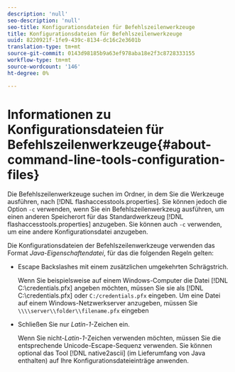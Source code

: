 ```yaml
---
description: 'null'
seo-description: 'null'
seo-title: Konfigurationsdateien für Befehlszeilenwerkzeuge
title: Konfigurationsdateien für Befehlszeilenwerkzeuge
uuid: 8220921f-1fe9-439c-8134-dc16c2e3601b
translation-type: tm+mt
source-git-commit: 0143d98185b9a63ef978aba18e2f3c8728333155
workflow-type: tm+mt
source-wordcount: '146'
ht-degree: 0%

---
```



# Informationen zu Konfigurationsdateien für Befehlszeilenwerkzeuge{#about-command-line-tools-configuration-files}

Die Befehlszeilenwerkzeuge suchen im Ordner, in dem Sie die Werkzeuge ausführen, nach [!DNL flashaccesstools.properties]. Sie können jedoch die Option `-c` verwenden, wenn Sie ein Befehlszeilenwerkzeug ausführen, um einen anderen Speicherort für das Standardwerkzeug [!DNL flashaccesstools.properties] anzugeben. Sie können auch `-c` verwenden, um eine andere Konfigurationsdatei anzugeben.

Die Konfigurationsdateien der Befehlszeilenwerkzeuge verwenden das Format *Java-Eigenschaftendatei*, für das die folgenden Regeln gelten:

* Escape Backslashes mit einem zusätzlichen umgekehrten Schrägstrich.

   Wenn Sie beispielsweise auf einem Windows-Computer die Datei [!DNL C:\credentials.pfx] angeben möchten, müssen Sie sie als [!DNL C:\\credentials.pfx] oder `C:/credentials.pfx` eingeben. Um eine Datei auf einem Windows-Netzwerkserver anzugeben, müssen Sie `\\\\server\\folder\\filename.pfx` eingeben
* Schließen Sie nur *Latin-1*-Zeichen ein.

   Wenn Sie nicht-*Latin-1*-Zeichen verwenden möchten, müssen Sie die entsprechende Unicode-Escape-Sequenz verwenden. Sie können optional das Tool [!DNL native2ascii] (im Lieferumfang von Java enthalten) auf Ihre Konfigurationsdateieinträge anwenden.
